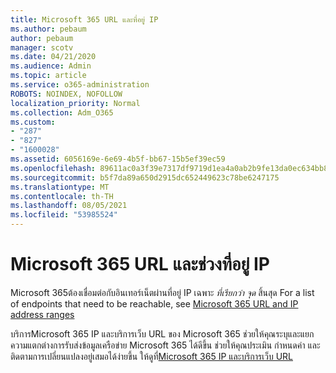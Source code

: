 ```yaml
---
title: Microsoft 365 URL และที่อยู่ IP
ms.author: pebaum
author: pebaum
manager: scotv
ms.date: 04/21/2020
ms.audience: Admin
ms.topic: article
ms.service: o365-administration
ROBOTS: NOINDEX, NOFOLLOW
localization_priority: Normal
ms.collection: Adm_O365
ms.custom:
- "287"
- "827"
- "1600028"
ms.assetid: 6056169e-6e69-4b5f-bb67-15b5ef39ec59
ms.openlocfilehash: 89611ac0a3f39e7317df9719d1ea4a0ab2b9fe13da0ec634bb83190870fe5874
ms.sourcegitcommit: b5f7da89a650d2915dc652449623c78be6247175
ms.translationtype: MT
ms.contentlocale: th-TH
ms.lasthandoff: 08/05/2021
ms.locfileid: "53985524"
---
```

# <a name="microsoft-365-urls-and-ip-address-ranges"></a>Microsoft 365 URL และช่วงที่อยู่ IP

Microsoft 365ต้องเชื่อมต่อกับอินเทอร์เน็ตผ่านที่อยู่ IP เฉพาะ *ที่เรียกว่า จุด* สิ้นสุด
For a list of endpoints that need to be reachable, see [Microsoft 365 URL and IP address ranges](https://docs.microsoft.com/office365/enterprise/urls-and-ip-address-ranges) 

บริการMicrosoft 365 IP และบริการเว็บ URL ของ Microsoft 365 ช่วยให้คุณระบุและแยกความแตกต่างการรับส่งข้อมูลเครือข่าย Microsoft 365 ได้ดีขึ้น ช่วยให้คุณประเมิน กําหนดค่า และติดตามการเปลี่ยนแปลงอยู่เสมอได้ง่ายขึ้น ให้ดูที่[Microsoft 365 IP และบริการเว็บ URL](https://docs.microsoft.com/office365/enterprise/office-365-ip-web-service)